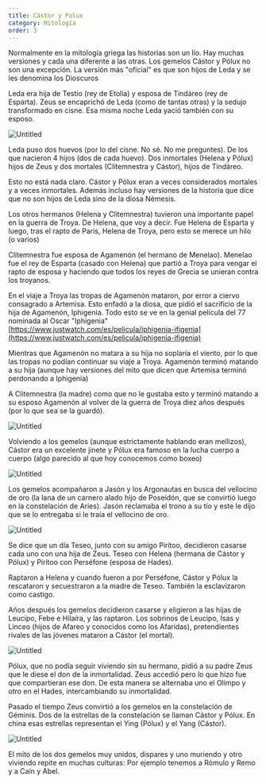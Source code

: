 ```yaml
---
title: Cástor y Polux
category: Mitología
order: 3
---
```


Normalmente en la mitología griega las historias son un lío. Hay muchas versiones y cada una diferente a las otras. Los gemelos Cástor y Pólux no son una excepción. La versión más "oficial" es que son hijos de Leda y se les denomina los Dioscuros

Leda era hija de Testio (rey de Etolia) y esposa de Tindáreo (rey de Esparta). Zeus se encaprichó de Leda (como de tantas otras) y la sedujo transformado en cisne. Esa misma noche Leda yació también con su esposo.

![Untitled]({{site.baseurl}}/images/Ca%stor%20y%20Po%lux%20c1e417d2caa54df084976ef679c3658b/Dioscuros_-_Buscar_con_Google.png)

Leda puso dos huevos (por lo del cisne. No sé. No me preguntes). De los que nacieron 4 hijos (dos de cada huevo). Dos inmortales (Helena y Pólux) hijos de Zeus y dos mortales (Clitemnestra y Cástor), hijos de Tindáreo.

Esto no está nada claro. Cástor y Pólux eran a veces considerados mortales y a veces inmortales. Además incluso hay versiones de la historia que dice que no son hijos de Leda sino de la diosa Némesis.

Los otros hermanos (Helena y Clitemnestra) tuvieron una importante papel en la guerra de Troya. De Helena, que voy a decir. Fue Helena de Esparta y luego, tras el rapto de Paris, Helena de Troya, pero esto se merece un hilo (o varios)

Clitemnestra fue esposa de Agamenón (el hermano de Menelao). Menelao fue el rey de Esparta (casado con Helena) que partió a Troya para vengar el rapto de esposa y haciendo que todos los reyes de Grecia se unieran contra los troyanos.

En el viaje a Troya las tropas de Agamenón mataron, por error a ciervo consagrado a Artemisa. Esto enfadó a la diosa, que pidió el sacrificio de la hija de Agamenón, Iphigenia. Todo esto se ve en la genial película del 77 nominada al Oscar "Iphigenia" [https://www.justwatch.com/es/pelicula/iphigenia-ifigenia](https://www.justwatch.com/es/pelicula/iphigenia-ifigenia)

Mientras que Agamenón no matara a su hija no soplaría el viento, por lo que las tropas no podían continuar su viaje a Troya. Agamenón terminó matando a su hija (aunque hay versiones del mito que dicen que Artemisa terminó perdonando a Iphigenia)

A Clitemnestra (la madre) como que no le gustaba esto y terminó matando a su esposo Agamenón al volver de la guerra de Troya diez años después (por lo que sea se la guardó).

![Untitled]({{site.baseurl}}/images/Ca%stor%20y%20Po%lux%20c1e417d2caa54df084976ef679c3658b/Gerin_Clytemnestre_hesitant_avant_de_frapper_Agamemnon_endormi_Louvre_5185_-_Clitemnestra_-_Wikipedia__la_enciclopedia_libre.png)

Volviendo a los gemelos (aunque estrictamente hablando eran mellizos), Cástor era un excelente jinete y Pólux era famoso en la lucha cuerpo a cuerpo (algo parecido al que hoy conocemos como boxeo)

![Untitled]({{site.baseurl}}/images/Ca%stor%20y%20Po%lux%20c1e417d2caa54df084976ef679c3658b/Dioscuros_-_Buscar_con_Google%201.png)

Los gemelos acompañaron a Jasón y los Argonautas en busca del vellocino de oro (la lana de un carnero alado hijo de Poseidón, que se convirtió  luego en la constelación de Aries). Jasón reclamaba el trono a su tío y este le dijo que se lo entregaba si le traía el vellocino de oro.

![Untitled]({{site.baseurl}}/images/Ca%stor%20y%20Po%lux%20c1e417d2caa54df084976ef679c3658b/Lorenzo_Costa_001_-_Argonautas_-_Wikipedia__la_enciclopedia_libre.png)

Se dice que un día Teseo, junto con su amigo Pirítoo, decidieron casarse cada uno con una hija de Zeus. Teseo con Helena (hermana de Cástor y Pólux) y Pirítoo con Perséfone (esposa de Hades).

Raptaron a Helena y cuando fueron a por Perséfone, Cástor y Pólux la rescataron y secuestraron a la madre de Teseo. También la esclavizaron como castigo.

Años después los gemelos decidieron casarse y eligieron a las hijas de Leucipo, Febe e Hilaíra, y las raptaron. Los sobrinos de Leucipo, Isas y Linceo (hijos de Afareo y conocidos como los Afaridas), pretendientes rivales de las jóvenes mataron a Cástor (el mortal).

![Untitled]({{site.baseurl}}/images/Ca%stor%20y%20Po%lux%20c1e417d2caa54df084976ef679c3658b/Peter_Paul_Rubens_-_The_Rape_of_the_Daughters_of_Leucippus_-_Febe__hija_de_Leucipo__-_Wikipedia__la_enciclopedia_libre.png)

Pólux, que no podía seguir viviendo sin su hermano, pidió a su padre Zeus que le diese el don de la inmortalidad. Zeus accedió pero lo que hizo fue que compartieran ese don. De esta manera se alternaba uno el Olimpo y otro en el Hades, intercambiando su inmortalidad.

Pasado el tiempo Zeus convirtió a los gemelos en la constelación de Géminis. Dos de la estrellas de la constelación se llaman Cástor y Pólux. En china esas estrellas representan el Ying (Pólux) y el Yang (Cástor).

![Untitled]({{site.baseurl}}/images/Ca%stor%20y%20Po%lux%20c1e417d2caa54df084976ef679c3658b/Gemini_constellation_map_-_Gemini__constelacion__-_Wikipedia__la_enciclopedia_libre.png)

El mito de los dos gemelos muy unidos, dispares y uno muriendo y otro viviendo repite en muchas culturas: Por ejemplo tenemos a Rómulo y Remo y a Caín y Abel.
